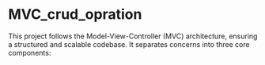 # MVC_crud_opration
 This project follows the Model-View-Controller (MVC) architecture, ensuring a structured and scalable codebase. It separates concerns into three core components:
